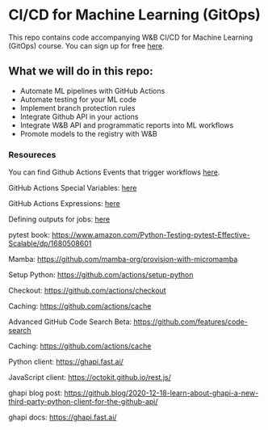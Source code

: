 # CI/CD for Machine Learning (GitOps)

This repo contains code accompanying W&B CI/CD for Machine Learning (GitOps) course. You can sign up for free [here](https://www.wandb.courses/courses/ci-cd-for-machine-learning). 

## What we will do in this repo: 
- Automate ML pipelines with GitHub Actions
- Automate testing for your ML code
- Implement branch protection rules
- Integrate Github API in your actions
- Integrate W&B API and programmatic reports into ML workflows
- Promote models to the registry with W&B

### Resoureces 

You can find Github Actions Events that trigger workflows
[here](https://docs.github.com/en/actions/using-workflows/events-that-trigger-workflows). 

GitHub Actions Special Variables: [here](https://docs.github.com/en/actions/learn-github-actions/variables#default-environment-variables)

GitHub Actions Expressions: [here](https://docs.github.com/en/actions/learn-github-actions/expressions)

Defining outputs for jobs: [here](https://docs.github.com/en/actions/using-jobs/defining-outputs-for-jobs)

pytest book: https://www.amazon.com/Python-Testing-pytest-Effective-Scalable/dp/1680508601

Mamba: https://github.com/mamba-org/provision-with-micromamba

Setup Python: https://github.com/actions/setup-python

Checkout: https://github.com/actions/checkout

Caching: https://github.com/actions/cache

Advanced GitHub Code Search Beta: https://github.com/features/code-search

Caching: https://github.com/actions/cache

Python client: https://ghapi.fast.ai/

JavaScript client: https://octokit.github.io/rest.js/ 

ghapi blog post: https://github.blog/2020-12-18-learn-about-ghapi-a-new-third-party-python-client-for-the-github-api/

ghapi docs: https://ghapi.fast.ai/


